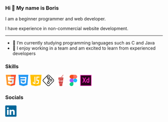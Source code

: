 <h3>Hi 👋 My name is Boris</h3>

<!--
**borisweb2020/borisweb2020** is a ✨ _special_ ✨ repository because its `README.md` (this file) appears on your GitHub profile.
-->
<p>I am a beginner programmer and web developer.</p>
<p>I have experience in non-commercial website development.</p>
<hr>
<ul>
  <li>🔭 I’m currently studying programming languages such as C and Java</li>
  <li>🤝 I enjoy working in a team and am excited to learn from experienced developers</li>
</ul>
<h3>Skills</h3>
<img src="src/images/html5.svg" alt="HTML5" width="36" height="36">
<img src="src/images/css3.svg" alt="CSS3" width="36" height="36">
<img src="src/images/java-script.svg" alt="JS" width="36" height="36">
<img src="src/images/git.svg" alt="Git" width="36" height="36">
<img src="src/images/gulp.svg" alt="Gulp" width="36" height="36">
<img src="src/images/figma.svg" alt="Figma" width="36" height="36">
<img src="src/images/adobe-xd.svg" alt="AdobeXD" width="36" height="36">

<h3>Socials</h3>
<img src="src/images/linkedin.svg" alt="LinkedIn" width="36" height="36">